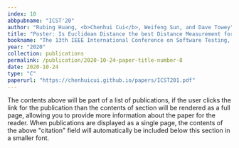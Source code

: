 ```yaml
---
index: 10
abbpubname: "ICST'20"
author: "Rubing Huang, <b>Chenhui Cui</b>, Weifeng Sun, and Dave Towey"
title: "Poster: Is Euclidean Distance the best Distance Measurement for Adaptive Random Testing?"
bookname: "The 13th IEEE International Conference on Software Testing, Validation and Verification (ICST, CCF-C), Poster Track"
year: "2020"
collection: publications
permalink: /publication/2020-10-24-paper-title-number-8
date: 2020-10-24
type: "C"
paperurl: "https://chenhuicui.github.io/papers/ICST201.pdf"
---
```


The contents above will be part of a list of publications, if the user clicks the link for the publication than the contents of section will be rendered as a full page, allowing you to provide more information about the paper for the reader. When publications are displayed as a single page, the contents of the above "citation" field will automatically be included below this section in a smaller font.
